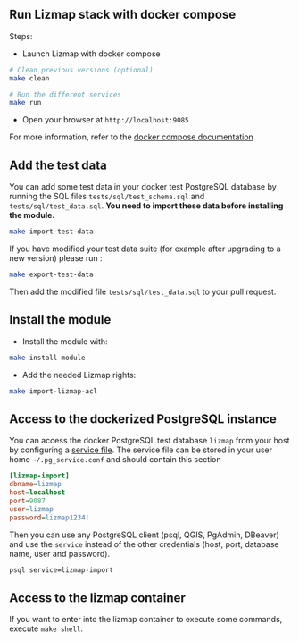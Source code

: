 ## Run Lizmap stack with docker compose

Steps:

* Launch Lizmap with docker compose

```bash
# Clean previous versions (optional)
make clean

# Run the different services
make run
```

* Open your browser at `http://localhost:9085`

For more information, refer to the [docker compose documentation](https://docs.docker.com/compose/)


## Add the test data

You can add some test data in your docker test PostgreSQL database by running the SQL files `tests/sql/test_schema.sql` and `tests/sql/test_data.sql`.
**You need to import these data before installing the module.**

```bash
make import-test-data
```

If you have modified your test data suite (for example after upgrading to a new version)
please run :

```bash
make export-test-data
```

Then add the modified file `tests/sql/test_data.sql` to your pull request.


## Install the module

* Install the module with:

```bash
make install-module
```

* Add the needed Lizmap rights:


```bash
make import-lizmap-acl
```

## Access to the dockerized PostgreSQL instance

You can access the docker PostgreSQL test database `lizmap` from your host by configuring a
[service file](https://docs.qgis.org/latest/en/docs/user_manual/managing_data_source/opening_data.html#postgresql-service-connection-file).
The service file can be stored in your user home `~/.pg_service.conf` and should contain this section

```ini
[lizmap-import]
dbname=lizmap
host=localhost
port=9087
user=lizmap
password=lizmap1234!
```

Then you can use any PostgreSQL client (psql, QGIS, PgAdmin, DBeaver) and use the `service`
instead of the other credentials (host, port, database name, user and password).

```bash
psql service=lizmap-import
```

## Access to the lizmap container

If you want to enter into the lizmap container to execute some commands,
execute `make shell`.
